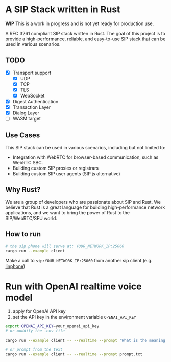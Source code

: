 # A SIP Stack written in Rust

**WIP** This is a work in progress and is not yet ready for production use.

A RFC 3261 compliant SIP stack written in Rust. The goal of this project is to provide a high-performance, reliable, and easy-to-use SIP stack that can be used in various scenarios.


## TODO
- [x] Transport support
  - [x] UDP
  - [x] TCP
  - [x] TLS
  - [x] WebSocket
- [x] Digest Authentication
- [x] Transaction Layer
- [x] Dialog Layer
- [ ] WASM target

## Use Cases

This SIP stack can be used in various scenarios, including but not limited to:

- Integration with WebRTC for browser-based communication, such as WebRTC SBC.
- Building custom SIP proxies or registrars
- Building custom SIP user agents (SIP.js alternative)

## Why Rust?

We are a group of developers who are passionate about SIP and Rust. We believe that Rust is a great language for building high-performance network applications, and we want to bring the power of Rust to the SIP/WebRTC/SFU world.

## How to run

```bash
# the sip phone will serve at: YOUR_NETWORK_IP:25060
cargo run --example client
```

Make a call to `sip:YOUR_NETWORK_IP:25060` from another sip client.(e.g. [linphone](https://www.linphone.org/))
# Run with OpenAI realtime voice model

1. apply for OpenAI API key
2. set the API key in the environment variable `OPENAI_API_KEY`

```bash
export OPENAI_API_KEY=your_openai_api_key
# or moddify the .env file

cargo run --example client -- --realtime --prompt "What is the meaning of life?"

# or prompt from the text
cargo run --example client -- --realtime --prompt prompt.txt

```
